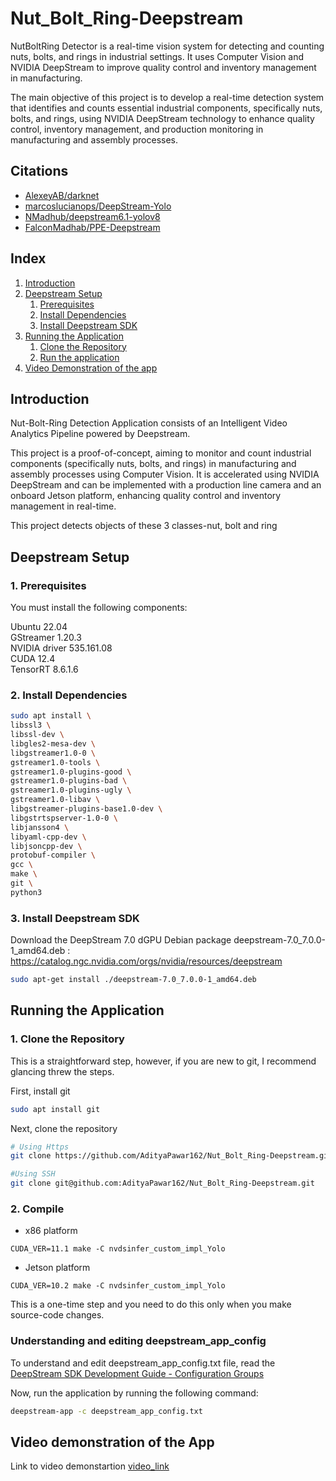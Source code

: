 
# Nut_Bolt_Ring-Deepstream
NutBoltRing Detector is a real-time vision system for detecting and counting nuts, bolts, and rings in industrial settings. It uses Computer Vision and NVIDIA DeepStream to improve quality control and inventory management in manufacturing.

The main objective of this project is to develop a real-time detection system that identifies and counts essential industrial components, specifically nuts, bolts, and rings, using NVIDIA DeepStream technology to enhance quality control, inventory management, and production monitoring in manufacturing and assembly processes.

## Citations

* [AlexeyAB/darknet](https://github.com/AlexeyAB/darknet)
* [marcoslucianops/DeepStream-Yolo](https://github.com/marcoslucianops/DeepStream-Yolo)
* [NMadhub/deepstream6.1-yolov8](https://github.com/NMadhub/deepstream6.1-yolov8)
* [FalconMadhab/PPE-Deepstream](https://github.com/FalconMadhab/PPE-Deepstream)

## Index

1. [Introduction](#Introduction)
2. [Deepstream Setup](#Deepstream-Setup)
    1. [Prerequisites](#1-Prerequisites)
    2. [Install Dependencies](#2-Install-Dependencies)
    3. [Install Deepstream SDK](#3-Install-Deepstream-SDK)
3. [Running the Application](#Running-the-Application)
    1. [Clone the Repository](#1-clone-the-repository)
    2. [Run the application](#2-run-the-application)
4. [Video Demonstration of the app](#video-demonstration-of-the-app)
   
## Introduction

Nut-Bolt-Ring Detection Application consists of an Intelligent Video Analytics Pipeline powered by Deepstream.

This project is a proof-of-concept, aiming to monitor and count industrial components (specifically nuts, bolts, and rings) in manufacturing and assembly processes using Computer Vision. It is accelerated using NVIDIA DeepStream and can be implemented with a production line camera and an onboard Jetson platform, enhancing quality control and inventory management in real-time.

This project detects objects of these 3 classes-nut, bolt and ring

## Deepstream Setup

###  1. Prerequisites

You must install the following components:

Ubuntu 22.04                                                                                                                                                                                
GStreamer 1.20.3                                                                                                                                                                            
NVIDIA driver 535.161.08                                                                                                                                                                    
CUDA 12.4                                                                                                                                                                                   
TensorRT 8.6.1.6                                                                                                                                                                            

### 2. Install Dependencies

```sh
sudo apt install \
libssl3 \
libssl-dev \
libgles2-mesa-dev \
libgstreamer1.0-0 \
gstreamer1.0-tools \
gstreamer1.0-plugins-good \
gstreamer1.0-plugins-bad \
gstreamer1.0-plugins-ugly \
gstreamer1.0-libav \
libgstreamer-plugins-base1.0-dev \
libgstrtspserver-1.0-0 \
libjansson4 \
libyaml-cpp-dev \
libjsoncpp-dev \
protobuf-compiler \
gcc \
make \
git \
python3
```

### 3. Install Deepstream SDK

Download the DeepStream 7.0 dGPU Debian package deepstream-7.0_7.0.0-1_amd64.deb : https://catalog.ngc.nvidia.com/orgs/nvidia/resources/deepstream

```sh
sudo apt-get install ./deepstream-7.0_7.0.0-1_amd64.deb
```


## Running the Application

### 1. Clone the Repository

This is a straightforward step, however, if you are new to git, I recommend glancing threw the steps.

First, install git

```sh
sudo apt install git
```

Next, clone the repository

```sh
# Using Https
git clone https://github.com/AdityaPawar162/Nut_Bolt_Ring-Deepstream.git

#Using SSH
git clone git@github.com:AdityaPawar162/Nut_Bolt_Ring-Deepstream.git
```

### 2. Compile

* x86 platform
```
CUDA_VER=11.1 make -C nvdsinfer_custom_impl_Yolo
```

* Jetson platform
```
CUDA_VER=10.2 make -C nvdsinfer_custom_impl_Yolo
```
This is a one-time step and you need to do this only when you make source-code changes.

### Understanding and editing deepstream_app_config
To understand and edit deepstream_app_config.txt file, read the [DeepStream SDK Development Guide - Configuration Groups](https://docs.nvidia.com/metropolis/deepstream/dev-guide/text/DS_ref_app_deepstream.html#configuration-groups)

Now, run the application by running the following command:

```sh
deepstream-app -c deepstream_app_config.txt
```

## Video demonstration of the App

Link to video demonstartion [video_link](https://www.youtube.com/watch?v=wP0lTCHs5Uw)
